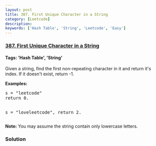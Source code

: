 ```yaml
---
layout: post
title: 387. First Unique Character in a String
category: [Leetcode]
description: 
keywords: ['Hash Table', 'String', 'Leetcode', 'Easy']
---
```

### [387. First Unique Character in a String](https://leetcode.com/problems/first-unique-character-in-a-string)

#### Tags: 'Hash Table', 'String'

<div class="content__u3I1 question-content__JfgR"><div><p>
Given a string, find the first non-repeating character in it and return it's index. If it doesn't exist, return -1.
</p>
<p><b>Examples:</b>
</p><pre>s = "leetcode"
return 0.

s = "loveleetcode",
return 2.
</pre>
<p></p>
<p>
<b>Note:</b> You may assume the string contain only lowercase letters.
</p></div></div>

### Solution
